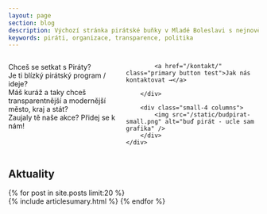 ```yaml
---
layout: page
section: blog
description: Výchozí stránka pirátské buňky v Mladé Boleslavi s nejnovějšími články a základním rozcestníkem.
keywords: piráti, organizace, transparence, politika
---
```



<section class="hero alert-box secondary">
	<div class="row">
		<div class="small-8 columns">
			<p>
				Chceš se setkat s Piráty?<br/>
				Je ti blízký pirátský program / ideje?<br/>
				Máš kuráž a taky chceš transparentnější a modernější město, kraj a stát?<br/>
				Zaujaly tě naše akce? Přidej se k nám!
			</p>

			<a href="/kontakt/" class="primary button test">Jak nás kontaktovat →</a>

		</div>

		<div class="small-4 columns">
			<img src="/static/budpirat-small.png" alt="buď pirát - ucle sam grafika" />
		</div>
	</div>
</section>


## Aktuality <i class="fa fa-newspaper-o"></i>

{% for post in site.posts limit:20 %}  
{% include articlesumary.html %}
{% endfor %}  

